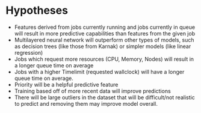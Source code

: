 # Hypotheses
- Features derived from jobs currently running and jobs currently in queue will result in more predictive capabilities than features from the given job
- Multilayered neural network will outperform other types of models, such as decision trees (like those from Karnak) or simpler models (like linear regression)
- Jobs which request more resources (CPU, Memory, Nodes) will result in a longer queue time on average
- Jobs with a higher Timelimit (requested wallclock) will have a longer queue time on average.
- Priority will be a helpful predictive feature
- Training based off of more recent data will improve predictions
- There will be large outliers in the dataset that will be difficult/not realistic to predict and removing them may improve model overall.
